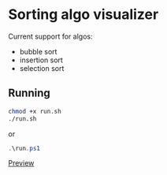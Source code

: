 # Sorting algo visualizer
Current support for algos:
* bubble sort
* insertion sort
* selection sort

## Running
```bash
chmod +x run.sh
./run.sh
```
or
```powershell
.\run.ps1
```

[Preview](assests/thumbnail.png)